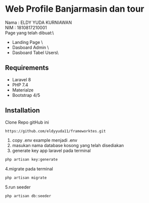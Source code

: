 # Web Profile Banjarmasin dan tour

Nama : ELDY YUDA KURNIAWAN \
NIM  : 1810817210001 \
Page yang telah dibuat:\
- Landing Page \
- Dasboard Admin \
- Dasboard Tabel Users\


## Requirements
- Laravel 8
- PHP 7.4
- Materialze
- Bootstrap 4/5

## Installation
Clone Repo gitHub ini
```bash
https://github.com/eldyyuda11/frameworktes.git
```
1. copy .env example menjadi .env
2. masukan nama database kosong yang telah disediakan
3. generate key app laravel pada terminal

```bash
php artisan key:generate
```
4.migrate pada terminal
```bash
php artisan migrate
```
5.run seeder
```bash
php artisan db:seeder
```
